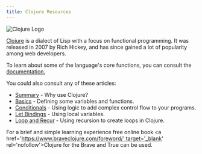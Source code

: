 ```yaml
---
title: Clojure Resources
---
```

![Clojure Logo](//discourse-user-assets.s3.amazonaws.com/original/2X/3/3f3afa51f5d2c790faed68bfdd695d9f280e4480.png)

<a href='https://clojure.org/' target='_blank' rel='nofollow'>Clojure</a> is a dialect of Lisp with a focus on functional programming. It was released in 2007 by Rich Hickey, and has since gained a lot of popularity among web developers.

To learn about some of the language's core functions, you can consult the <a href='https://clojuredocs.org/' target='_blank' rel='nofollow'>documentation.</a>

You could also consult any of these articles:

*   <a href='http://forum.freecodecamp.com/t/what-is-clojure/18419' target='_blank' rel='nofollow'>Summary</a> - Why use Clojure?
*   <a href='http://forum.freecodecamp.com/t/clojure-the-basics/18410' target='_blank' rel='nofollow'>Basics</a> - Defining some variables and functions.
*   <a href='http://forum.freecodecamp.com/t/clojure-conditionals/18412' target='_blank' rel='nofollow'>Conditionals</a> - Using logic to add complex control flow to your programs.
*   <a href='http://forum.freecodecamp.com/t/clojure-create-local-variables-with-let/18415' target='_blank' rel='nofollow'>Let Bindings</a> - Using local variables.
*   <a href='http://forum.freecodecamp.com/t/clojure-loop-recur/18418' target='_blank' rel='nofollow'>Loop and Recur</a> - Using recursion to create loops in Clojure.

For a brief and simple learning experience free online book <a href='https://www.braveclojure.com/foreword/' target='_blank' rel='nofollow'>Clojure for the Brave and True</a> can be used.
